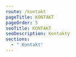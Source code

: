 ```yaml
---
route: /kontakt
pageTitle: KONTAKT
pageOrder: 5
seoTitle: KONTAKT
seoDescription: Kontakty
sections:
  - " Kontakt"
---
```

